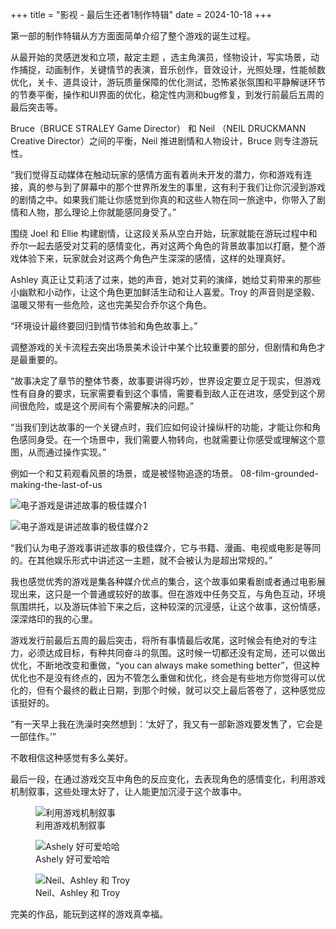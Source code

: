 +++
title = "影视 - 最后生还者1制作特辑"
date = 2024-10-18
+++

第一部的制作特辑从方方面面简单介绍了整个游戏的诞生过程。

从最开始的灵感迸发和立项，敲定主题 ，选主角演员，怪物设计，写实场景，动作捕捉，动画制作，关键情节的表演，音乐创作，音效设计，光照处理，性能帧数优化，关卡、道具设计，游玩质量保障的优化测试，恐怖紧张氛围和平静解谜环节的节奏平衡，操作和UI界面的优化，稳定性内测和bug修复，到发行前最后五周的最后突击等。

Bruce（BRUCE STRALEY Game Director） 和 Neil （NEIL DRUCKMANN Creative Director）之间的平衡，Neil 推进剧情和人物设计，Bruce 则专注游玩性。

“我们觉得互动媒体在触动玩家的感情方面有着尚未开发的潜力，你和游戏有连接，真的参与到了屏幕中的那个世界所发生的事里，这有利于我们让你沉浸到游戏的剧情之中。如果我们能让你感觉到你真的和这些人物在同一旅途中，你带入了剧情和人物，那么理论上你就能感同身受了。”

围绕 Joel 和 Ellie 构建剧情，让这段关系从空白开始，玩家就能在游玩过程中和乔尔一起去感受对艾莉的感情变化，再对这两个角色的背景故事加以打磨，整个游戏体验下来，玩家就会对这两个角色产生深深的感情，这样的处理真好。

Ashley 真正让艾莉活了过来，她的声音，她对艾莉的演绎，她给艾莉带来的那些小幽默和小动作，让这个角色更加鲜活生动和让人喜爱。Troy 的声音则是坚毅、温暖又带有一些危险，这也完美契合乔尔这个角色。

“环境设计最终要回归到情节体验和角色故事上。”

调整游戏的关卡流程去突出场景美术设计中某个比较重要的部分，但剧情和角色才是最重要的。

“故事决定了章节的整体节奏，故事要讲得巧妙，世界设定要立足于现实，但游戏性有自身的要求，玩家需要看到这个事情，需要看到敌人正在进攻，感受到这个房间很危险，或是这个房间有个需要解决的问题。”

“当我们到达故事的一个关键点时，我们应如何设计操纵杆的功能，才能让你和角色感同身受。在一个场景中，我们需要人物转向，也就需要让你感受或理解这个意图，从而通过操作实现。”

例如一个和艾莉观看风景的场景，或是被怪物追逐的场景。
08-film-grounded-making-the-last-of-us

![电子游戏是讲述故事的极佳媒介1](/resource/08-film-grounded-making-the-last-of-us-1.jpg)

![电子游戏是讲述故事的极佳媒介2](/resource/08-film-grounded-making-the-last-of-us-2.jpg)


“我们认为电子游戏事讲述故事的极佳媒介，它与书籍、漫画、电视或电影是等同的。在其他娱乐形式中讲述这一主题，就不会被认为是超出常规的。”

我也感觉优秀的游戏是集各种媒介优点的集合，这个故事如果看剧或者通过电影展现出来，这只是一个普通或较好的故事。但在游戏中任务交互，与角色互动，环境氛围烘托，以及游玩体验下来之后，这种较深的沉浸感，让这个故事，这份情感，深深烙印的我的心里。

游戏发行前最后五周的最后突击，将所有事情最后收尾，这时候会有绝对的专注力，必须达成目标，有种共同奋斗的氛围。这时候一切都还没有定局，还可以做出优化，不断地改变和重做，“you can always make something better”，但这种优化也不是没有终点的，因为不管怎么重做和优化，终会是有些地方你觉得可以优化的，但有个最终的截止日期，到那个时候，就可以交上最后答卷了，这种感觉应该挺好的。

“有一天早上我在洗澡时突然想到：‘太好了，我又有一部新游戏要发售了，它会是一部佳作。’”

不敢相信这种感觉有多么美好。

最后一段，在通过游戏交互中角色的反应变化，去表现角色的感情变化，利用游戏机制叙事，这些处理太好了，让人能更加沉浸于这个故事中。


<figure class="image-container1">
  <img src="/resource/08-film-grounded-making-the-last-of-us-3.jpg" alt="利用游戏机制叙事" />
  <figcaption class="image-caption">利用游戏机制叙事</figcaption>
</figure>

<figure class="image-container1">
  <img src="/resource/08-film-grounded-making-the-last-of-us-4.jpg" alt="Ashely 好可爱哈哈" />
  <figcaption class="image-caption">Ashely 好可爱哈哈</figcaption>
</figure>

<figure class="image-container1">
  <img src="/resource/08-film-grounded-making-the-last-of-us-5.jpg" alt="Neil、Ashley 和 Troy" />
  <figcaption class="image-caption">Neil、Ashley 和 Troy</figcaption>
</figure>

完美的作品，能玩到这样的游戏真幸福。